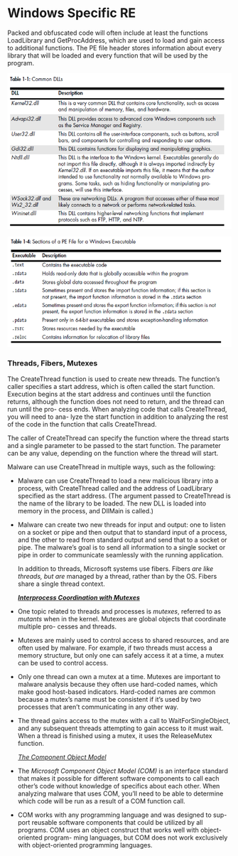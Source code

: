 # Windows Specific RE

Packed and obfuscated code will often include at least the functions LoadLibrary and GetProcAddress, which are used to load and gain access to additional functions. The PE file header stores information about every library that will be loaded and every function that will be used by the program.



![dll](./screenshots/dll.png)



![sections](./screenshots/sections.png)

### Threads, Fibers, Mutexes

The CreateThread function is used to create new threads. The function’s caller specifies a start address, which is often called the start function. Execution begins at the start address and continues until the function returns, although the function does not need to return, and the thread can run until the pro- cess ends. When analyzing code that calls CreateThread, you will need to ana- lyze the start function in addition to analyzing the rest of the code in the function that calls CreateThread.

The caller of CreateThread can specify the function where the thread starts and a single parameter to be passed to the start function. The parameter can be any value, depending on the function where the thread will start. 

Malware can use CreateThread in multiple ways, such as the following: 

- Malware can use CreateThread to load a new malicious library into a process, with CreateThread called and the address of LoadLibrary specified as the start address. (The argument passed to CreateThread is the name of the library to be loaded. The new DLL is loaded into memory in the process, and DllMain is called.)  

- Malware can create two new threads for input and output: one to listen on a socket or pipe and then output that to standard input of a process, and the other to read from standard output and send that to a socket or pipe. The malware’s goal is to send all information to a single socket or pipe in order to communicate seamlessly with the running application. 

  In addition to threads, Microsoft systems use fibers. Fibers *are like threads, but are*  managed by a thread, rather than by the OS. Fibers share a single thread context.  

  

  <u>***Interprocess Coordination with Mutexes***</u>

- One topic related to threads and processes is *mutexes*, referred to as *mutants* when in the kernel. Mutexes are global objects that coordinate multiple pro- cesses and threads.  

- Mutexes are mainly used to control access to shared resources, and are often used by malware. For example, if two threads must access a memory structure, but only one can safely access it at a time, a mutex can be used to control access.  

- Only one thread can own a mutex at a time. Mutexes are important to malware analysis because they often use hard-coded names, which make good host-based indicators. Hard-coded names are common because a mutex’s name must be consistent if it’s used by two processes that aren’t communicating in any other way.  

- The thread gains access to the mutex with a call to WaitForSingleObject, and any subsequent threads attempting to gain access to it must wait. When a thread is finished using a mutex, it uses the ReleaseMutex function.  

  <u>*The Component Object Model*</u>  

- The *Microsoft Component Object Model (COM)* is an interface standard that makes it possible for different software components to call each other’s code without knowledge of specifics about each other. When analyzing malware that uses COM, you’ll need to be able to determine which code will be run as a result of a COM function call.  

- COM works with any programming language and was designed to sup- port reusable software components that could be utilized by all programs. COM uses an object construct that works well with object-oriented program- ming languages, but COM does not work exclusively with object-oriented programming languages.  
